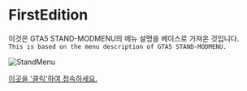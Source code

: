 # FirstEdition

이것은 GTA5 STAND-MODMENU의 메뉴 설명을 베이스로 가져온 것입니다.<br>
``This is based on the menu description of GTA5 STAND-MODMENU.``

![StandMenu](https://user-images.githubusercontent.com/17058307/208624479-3c9739c3-c21f-44f7-9ba2-412e3b5a2211.png)

[이곳을 '클릭'하여 접속하세요.](https://farrelllukas.github.io/FirstEdition/)
